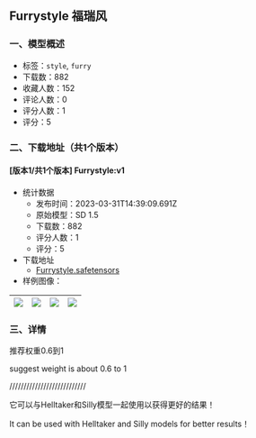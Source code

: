 ## Furrystyle   福瑞风
### 一、模型概述

- 标签：`style`, `furry`
- 下载数：882
- 收藏人数：152
- 评论人数：0
- 评分人数：1
- 评分：5

### 二、下载地址（共1个版本）

#### [版本1/共1个版本] Furrystyle:v1

- 统计数据
  - 发布时间：2023-03-31T14:39:09.691Z
  - 原始模型：SD 1.5
  - 下载数：882
  - 评分人数：1
  - 评分：5
- 下载地址
  - [Furrystyle.safetensors](https://civitai.com/api/download/models/32518)
- 样例图像：

| <img src="https://image.civitai.com/xG1nkqKTMzGDvpLrqFT7WA/3931cb72-fb89-4cbf-e5ae-b690b79f3e00/width=450/370692.jpeg" /> | <img src="https://image.civitai.com/xG1nkqKTMzGDvpLrqFT7WA/30894ee6-f923-4b51-f298-722a97cc3100/width=450/370700.jpeg" /> | <img src="https://image.civitai.com/xG1nkqKTMzGDvpLrqFT7WA/6c86c753-77a3-4476-1c82-df7ba6a7e100/width=450/370699.jpeg" /> | <img src="https://image.civitai.com/xG1nkqKTMzGDvpLrqFT7WA/c29d8691-5452-4f69-8fa7-427b87f7db00/width=450/370698.jpeg" /> |
| ---- | ---- | ---- | ---- |


### 三、详情
<p>推荐权重0.6到1</p><p>suggest weight is about 0.6 to 1</p><p>///////////////////////////</p><p>它可以与Helltaker和Silly模型一起使用以获得更好的结果！</p><p>It can be used with Helltaker and Silly models for better results！</p>